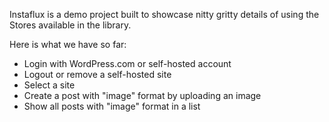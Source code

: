 Instaflux is a demo project built to showcase nitty gritty details of using the Stores available in the library.

Here is what we have so far:
* Login with WordPress.com or self-hosted account
* Logout or remove a self-hosted site
* Select a site
* Create a post with "image" format by uploading an image
* Show all posts with "image" format in a list
